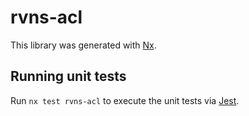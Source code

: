 # rvns-acl

This library was generated with [Nx](https://nx.dev).

## Running unit tests

Run `nx test rvns-acl` to execute the unit tests via [Jest](https://jestjs.io).
